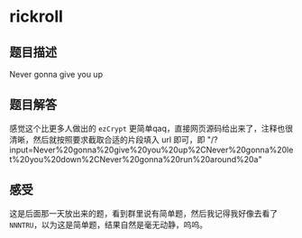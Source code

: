 # rickroll

## 题目描述

Never gonna give you up

## 题目解答

感觉这个比更多人做出的 `ezCrypt` 更简单qaq，直接网页源码给出来了，注释也很清晰，然后就按照要求截取合适的片段填入 url 即可，即 "/?input=Never%20gonna%20give%20you%20up%2CNever%20gonna%20let%20you%20down%2CNever%20gonna%20run%20around%20a"

## 感受

这是后面那一天放出来的题，看到群里说有简单题，然后我记得我好像去看了 `NNNTRU`，以为这是简单题，结果自然是毫无动静，呜呜。